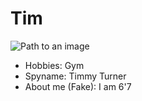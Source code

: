 # Tim

![Path to an image](happiness.jpg)

- Hobbies: Gym
- Spyname: Timmy Turner
- About me (Fake): I am 6'7



